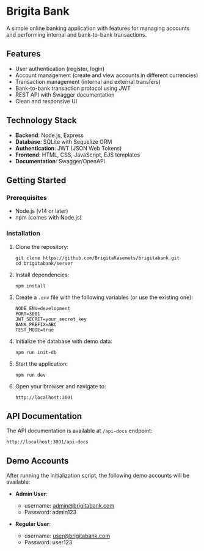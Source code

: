 # Brigita Bank

A simple online banking application with features for managing accounts and performing internal and bank-to-bank transactions.

## Features

- User authentication (register, login)
- Account management (create and view accounts in different currencies)
- Transaction management (internal and external transfers)
- Bank-to-bank transaction protocol using JWT
- REST API with Swagger documentation
- Clean and responsive UI

## Technology Stack

- **Backend**: Node.js, Express
- **Database**: SQLite with Sequelize ORM
- **Authentication**: JWT (JSON Web Tokens)
- **Frontend**: HTML, CSS, JavaScript, EJS templates
- **Documentation**: Swagger/OpenAPI

## Getting Started

### Prerequisites

- Node.js (v14 or later)
- npm (comes with Node.js)

### Installation

1. Clone the repository:
   ```
   git clone https://github.com/BrigitaKasemets/brigitabank.git
   cd brigitabank/server
   ```

2. Install dependencies:
   ```
   npm install
   ```

3. Create a `.env` file with the following variables (or use the existing one):
   ```
   NODE_ENV=development
   PORT=3001
   JWT_SECRET=your_secret_key
   BANK_PREFIX=ABC
   TEST_MODE=true
   ```

4. Initialize the database with demo data:
   ```
   npm run init-db
   ```

5. Start the application:
   ```
   npm run dev
   ```

6. Open your browser and navigate to:
   ```
   http://localhost:3001
   ```

## API Documentation

The API documentation is available at `/api-docs` endpoint:
```
http://localhost:3001/api-docs
```

## Demo Accounts

After running the initialization script, the following demo accounts will be available:

- **Admin User**:
  - username: admin@brigitabank.com
  - Password: admin123

- **Regular User**:
  - username: user@brigitabank.com
  - Password: user123